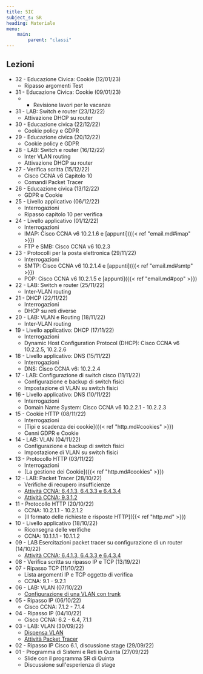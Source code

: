 ```yaml
---
title: 5IC
subject_s: SR
heading: Materiale
menu:
    main:
        parent: "classi"
---
```


## Lezioni
<!-- 
* 36 - LAB: (20/01/23)
    * 
* 35 - Educazione Civica (19/01/23)
    * Test su Cookie e GDPR
* 34 - Progettazione reti (17/01/23)
    * 
* 33 - LAB: (13/01/23)
    * -->
* 32 - Educazione Civica: Cookie (12/01/23)
    * Ripasso argomenti Test
* 31 - Educazione Civica: Cookie (09/01/23)
    * - Revisione lavori per le vacanze 
* 31 - LAB: Switch e router (23/12/22)
    * Attivazione DHCP su router  
* 30 - Educazione civica (22/12/22)
    * Cookie policy e GDPR
* 29 - Educazione civica (20/12/22)
    * Cookie policy e GDPR
* 28 - LAB: Switch e router (16/12/22)
    * Inter VLAN routing
    * Attivazione DHCP su router
* 27 - Verifica scritta (15/12/22)
    * Cisco CCNA v6 Capitolo 10
    * Comandi Packet Tracer
* 26 - Educazione civica (13/12/22)
    * GDPR e Cookie
* 25 - Livello applicativo (06/12/22)
    * Interrogazioni 
    * Ripasso capitolo 10 per verifica
* 24 - Livello applicativo (01/12/22)
    * Interrogazioni
    * IMAP: Cisco CCNA v6 10.2.1.6 e [appunti]({{< ref "email.md#imap" >}})
    * FTP e SMB: Cisco CCNA v6 10.2.3
* 23 - Protocolli per la posta elettronica (29/11/22)
    * Interrogazioni
    * SMTP: Cisco CCNA v6 10.2.1.4 e [appunti]({{< ref "email.md#smtp" >}})
    * POP: Cisco CCNA v6 10.2.1.5 e [appunti]({{< ref "email.md#pop" >}})
* 22 - LAB: Switch e router (25/11/22) 
    * Inter-VLAN routing
* 21 - DHCP (22/11/22)
    * Interrogazioni
    * DHCP su reti diverse
* 20 - LAB: VLAN e Routing (18/11/22)
    * Inter-VLAN routing
* 19 - Livello applicativo: DHCP (17/11/22)
    * Interrogazioni
    * Dynamic Host Configuration Protocol (DHCP): Cisco CCNA v6 10.2.2.5, 10.2.2.6 
* 18 - Livello applicativo: DNS (15/11/22) 
    * Interrogazioni 
    * DNS: Cisco CCNA v6: 10.2.2.4
* 17 - LAB: Configurazione di switch cisco (11/11/22) 
    * Configurazione e backup di switch fisici
    * Impostazione di VLAN su switch fisici
* 16 - Livello applicativo: DNS (10/11/22)
    * Interrogazioni
    * Domain Name System: Cisco CCNA v6 10.2.2.1 - 10.2.2.3
* 15 - Cookie HTTP (08/11/22)
    * Interrogazioni
    * [Tipi e scadenza dei cookie]({{< ref "http.md#cookies" >}})
    * Cenni GDPR e Cookie
* 14 - LAB: VLAN (04/11/22)
    * Configurazione e backup di switch fisici
    * Impostazione di VLAN su switch fisici
* 13 - Protocollo HTTP (03/11/22)
    * Interrogazioni
    * [La gestione dei Cookie]({{< ref "http.md#cookies" >}})
* 12 - LAB: Packet Tracer (28/10/22) 
    * Verifiche di recupero insufficienze
    * [Attività CCNA: 6.4.1.3, 6.4.3.3 e 6.4.3.4](https://classroom.google.com/c/NTI4MDk2ODM5MjQw/a/NDkwODY4ODY5MjE2/details)
    * [Attività CCNA: 9.3.1.2](https://classroom.google.com/w/NTI4MDk2ODM5MjQw/tc/NTUxMjM4NDU5NTM1)
* 11 - Protocollo HTTP (20/10/22)
    * CCNA: 10.2.1.1 - 10.2.1.2
    * [Il formato delle richieste e risposte HTTP]({{< ref "http.md" >}})
* 10 - Livello applicativo (18/10/22)
    * Riconsegna delle verifiche
    * CCNA: 10.1.1.1 - 10.1.1.2
* 09 - LAB Esercitazioni packet tracer su configurazione di un router (14/10/22)
    * [Attività CCNA: 6.4.1.3, 6.4.3.3 e 6.4.3.4](https://classroom.google.com/c/NTI4MDk2ODM5MjQw/a/NDkwODY4ODY5MjE2/details)
* 08 - Verifica scritta su ripasso IP e TCP (13/19/22) 
* 07 - Ripasso TCP (11/10/22)
    * Lista argomenti IP e TCP oggetto di verifica
    * CCNA: 9.1 - 9.2.1
* 06 - LAB: VLAN (07/10/22)
    * [Configurazione di una VLAN con trunk](https://classroom.google.com/c/NTI4MDk2ODM5MjQw/a/NDkwNjE4NDIwMDA4/details)
* 05 - Ripasso IP (06/10/22)
    * Cisco CCNA: 7.1.2 - 7.1.4
* 04 - Ripasso IP (04/10/22)
    * Cisco CCNA: 6.2 - 6.4, 7.1.1
* 03 - LAB: VLAN (30/09/22)
    * [Dispensa VLAN](https://classroom.google.com/c/NTI4MDk2ODM5MjQw/m/NTUxMjM5ODgwMDYy/details)
    * [Attività Packet Tracer](https://classroom.google.com/c/NTI4MDk2ODM5MjQw/m/NTUxMjQwMjY4NTc4/details)
* 02 - Ripasso IP Cisco 6.1, discussione stage (29/09/22)
* 01 - Programma di Sistemi e Reti in Quinta (27/09/22)
    * Slide con il programma SR di Quinta
    * Discussione sull'esperienza di stage